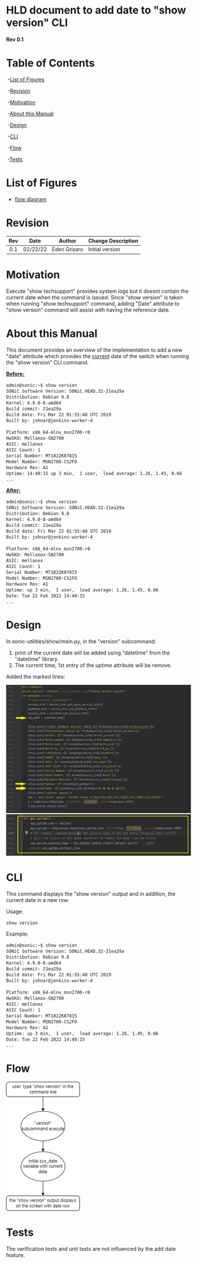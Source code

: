 # HLD document to add date to "show version" CLI 



####  Rev 0.1



# Table of Contents

​	-[List of Figures](#list-of-figures)

​	-[Revision](#revision)

​	-[Motivation](#motivation)

​	-[About this Manual](#about-this-manual)

​	-[Design](#design)

​	-[CLI](#cli)

​	-[Flow](#flow)

​	-[Tests](#tests)

# List of Figures
* [flow diagram](#9-Flow)

# Revision
| Rev  |   Date   |    Author    | Change Description |
| :--: | :------: | :----------: | ------------------ |
| 0.1  | 02/22/22 | Eden Grisaro | Initial version    |



# Motivation

Execute "show techsupport" provides system logs but it doesnt contain the current date when the command is issued. Since "show version" is taken when running "show techsupport" command, adding "Date" attribute to "show version" command will assist with having the reference date. 



# About this Manual

This document provides an overview of the implementation to add a new "date" attribute which provides the <u>current</u> date of the switch when running the "show version" CLI command.



**<u>Before:</u>**

```
admin@sonic:~$ show version
SONiC Software Version: SONiC.HEAD.32-21ea29a
Distribution: Debian 9.8
Kernel: 4.9.0-8-amd64
Build commit: 21ea29a
Build date: Fri Mar 22 01:55:48 UTC 2019
Built by: johnar@jenkins-worker-4

Platform: x86_64-mlnx_msn2700-r0
HwSKU: Mellanox-SN2700
ASIC: mellanox
ASIC Count: 1
Serial Number: MT1822K07815
Model Number: MSN2700-CS2FO
Hardware Rev: A1
Uptime: 14:40:15 up 3 min,  1 user,  load average: 1.26, 1.45, 0.66
...
```

**<u>After:</u>**

```
admin@sonic:~$ show version
SONiC Software Version: SONiC.HEAD.32-21ea29a
Distribution: Debian 9.8
Kernel: 4.9.0-8-amd64
Build commit: 21ea29a
Build date: Fri Mar 22 01:55:48 UTC 2019
Built by: johnar@jenkins-worker-4

Platform: x86_64-mlnx_msn2700-r0
HwSKU: Mellanox-SN2700
ASIC: mellanox
ASIC Count: 1
Serial Number: MT1822K07815
Model Number: MSN2700-CS2FO
Hardware Rev: A1
Uptime: up 3 min,  1 user,  load average: 1.26, 1.45, 0.66
Date: Tue 22 Feb 2022 14:40:15
...
```



# Design

In sonic-utilities/show/main.py, in the "version" subcommand:
1. print of the current date will be added using "datetime" from the "datetime" library.
2. The current time, 1st entry of the uptime attribute will be remove.  

Added the marked lines:

![](show_version.png)
![](get_uptime.png)

# CLI

This command displays the "show version" output and in addition, the current date in a new row. 

Usage:
```
show version
```
Example:
```
admin@sonic:~$ show version
SONiC Software Version: SONiC.HEAD.32-21ea29a
Distribution: Debian 9.8
Kernel: 4.9.0-8-amd64
Build commit: 21ea29a
Build date: Fri Mar 22 01:55:48 UTC 2019
Built by: johnar@jenkins-worker-4

Platform: x86_64-mlnx_msn2700-r0
HwSKU: Mellanox-SN2700
ASIC: mellanox
ASIC Count: 1
Serial Number: MT1822K07815
Model Number: MSN2700-CS2FO
Hardware Rev: A1
Uptime: up 3 min,  1 user,  load average: 1.26, 1.45, 0.66
Date: Tue 22 Feb 2022 14:40:15
...
```

# Flow

![](flow.drawio.png)



# Tests

The verification tests and unit tests are not influenced by the add date feature.
